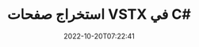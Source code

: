 ---
############################# Static ############################
layout: "auto-gen-merger"
date: 2022-10-20T07:22:41
draft: false
otherformats: html mht mhtml odp ods odt one otp ott pdf pps ppsx ppt pptx rtf tex

############################# Head ############################
head_title: "استخراج صفحات VSTX في C#"
head_description: "استخرج سريعًا الصفحات من ملف VSTX في C#. احفظ المستند الجديد الذي يحتوي على الصفحات المحددة باستخدام واجهة برمجة تطبيقات دمج المستندات."

############################# Header ############################
title: "استخراج صفحات VSTX في C#"
description: "استخراج صفحات VSTX ببضعة أسطر من كود .NET."
bg_image: "https://cms.admin.containerize.com/templates/aspose/App_Themes/V3/images/bg/header1.png"
bg_overlay: false
button:
    enable: true
    icon: "fas fa-arrow-down"
    label: "تحميل النسخة التجريبية المجانية"
    link: "https://downloads.groupdocs.com/merger/net"

############################# SubMenu ############################
submenu:
    enable: true

    left:
        img_alt: "GroupDocs.Merger for .NET"
        image: "https://cms.admin.containerize.com/templates/groupdocs/images/product-logos/90x90-noborder/groupdocs-merger-net.png"
        product: "GroupDocs.Merger"
        platform: ".NET"

    middle:
        button:

            # button loop
            - link: "https://apireference.groupdocs.com/merger/net"
              text: "مرجع API"

            # button loop
            - link: "https://github.com/groupdocs-merger"
              text: "أمثلة التعليمات البرمجية"

            # button loop
            - link: "https://products.groupdocs.app/merger/family"
              text: "العروض التوضيحية الحية"

            # button loop
            - link: "https://purchase.groupdocs.com/pricing/merger/net"
              text: "التسعير"

    right:
        link_download: "https://downloads.groupdocs.com/merger"
        link_learn: "https://docs.groupdocs.com/merger/net"
        link_buy: "https://purchase.groupdocs.com"

############################# About ############################
about:
    enable: true
    title: "حول واجهة برمجة تطبيقات GroupDocs.Merger for .NET"
    content: |
        يقدم [GroupDocs.Merger for .NET](/ar/merger/net/) حلاً بسيطًا للدمج والتقسيم بأمان بين مجموعة كبيرة من تنسيقات المستندات بما في ذلك PDF و Microsoft Office (Word و Excel و PowerPoint و OneNote) و OpenDocument و HTML والصور وغيرها الكثير داخل تطبيقات .NET. من خلال إضافة بضعة أسطر فقط من التعليمات البرمجية ، قم بتنفيذ العديد من عمليات المستندات مثل نقل أو إزالة أو تدوير أو تبديل أو استخراج أو تغيير اتجاه الصفحات داخل المستندات. تدعم المستندات التي تدمج API أيضًا معاينة صفحات المستند كصورة لتحليل بنية المستند وتنسيقه ومحتواه على الصفحة.
        
        GroupDocs.Merger API هو الخيار الصحيح لحلول الشركات التي تحتاج إلى ميزات استخراج صفحة الملف. يتم دعم واجهات برمجة التطبيقات هذه بشكل جيد على جميع أنظمة التشغيل والأنظمة الأساسية بما في ذلك .NET Framework, .NET Standard, .NET Core, Mono.

############################# Steps ############################
steps:
    enable: true
    title_left: "استخراج صفحات الملف VSTX في .NET"
    content_left: |
        يسهّل [GroupDocs.Merger for .NET](/ar/merger/net/) على مطوري C# استخراج الصفحات المطلوبة من ملف VSTX وحفظها باسم ملف جديد يحتوي على الصفحات المحددة من خلال تنفيذ بضع خطوات سهلة.
        
        * تهيئة **ExtractOptions** بأرقام الصفحات التي يجب أن تظهر في المستند الناتج.
        * قم بإنشاء مثيل جديد من **Merger** وتمرير مسار مستند المصدر كمعامل مُنشئ.
        * استدعاء **ExtractPages** ومرر **ExtractOptions** الكائن.
        * اتصل **Save** وحدد مسار الملف لحفظ المستند الناتج.

    title_right: "متطلبات النظام"
    content_right: |
        يتم دعم واجهات برمجة تطبيقات GroupDocs.Merger for .NET على جميع الأنظمة الأساسية وأنظمة التشغيل الرئيسية. قبل تنفيذ الكود أدناه ، يرجى التأكد من تثبيت المتطلبات الأساسية التالية على نظامك.

        * أنظمة التشغيل: مايكروسوفت ويندوز ، لينوكس ، ماك
        * بيئات التطوير: Visual Studio, Xamarin, MonoDevelop
        * إطار أعمال: .NET Framework, .NET Standard, .NET Core, Mono
        * تنزيل أحدث إصدار من GroupDocs.Merger for .NET من [NuGet](https://www.nuget.org/packages/groupdocs.merger)
         
    code: |
     {{% merger/additional-styles %}}
     {{< merger/code-merger title="كيفية استخراج صفحات ملف VSTX باستخدام كود مثال C#">}}

        ```csharp    
        // استخراج صفحات الملف VSTX باستخدام GroupDocs.Merger API
        // تهيئة فئة ExtractOptions باستخدام أرقام الصفحات المحددة
        ExtractOptions extractOptions = new ExtractOptions(new int[] { 2, 5 });

        // إنشاء دمج مع مستند الإدخال VSTX
        using (Merger merger = new Merger("input.vstx"))
          {
            // استدعاء طريقة ExtractPages ومرر كائن ExtractOptions إليها
            merger.ExtractPages(extractOptions);
    
            // طريقة Call Save لحفظ المستند الناتج مع الصفحات المستخرجة
            merger.Save("output.vstx");
          }
        ```
     {{< /merger/code-merger >}}

############################# Demos ############################
demos:
    enable: true
    title: "عروض توضيحية مباشرة - استخراج صفحات VSTX عبر الإنترنت"
    content: |
       استخرج صفحات ملف VSTX الآن من خلال زيارة موقع ويب [GroupDocs.Merger Live Demos](https://products.groupdocs.app/splitter/extract-pages/vstx).
       يحتوي العرض التوضيحي المباشر على الفوائد التالية.
        
############################# About Formats ############################
about_formats:
    enable: true

############################# More Formats ############################
more_formats:
    enable: true
    title: "استخراج الصفحات من تنسيقات المستندات الأخرى"
    content: |
        .NET دمج المستندات وتقسيم واجهة برمجة التطبيقات لتنسيقات الملفات والصور. قم باستخراج بعض تنسيقات الملفات الشائعة كما هو مذكور أدناه.

############################# Back to top ###############################
back_to_top:
    enable: true
---